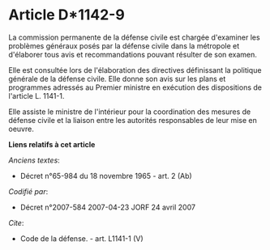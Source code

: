 # Article D*1142-9

La commission permanente de la défense civile est chargée d'examiner les problèmes généraux posés par la défense civile dans
la métropole et d'élaborer tous avis et recommandations pouvant résulter de son examen. 

Elle est consultée lors de l'élaboration des directives définissant la politique générale de la défense civile. Elle donne
son avis sur les plans et programmes adressés au Premier ministre en exécution des dispositions de l'article L. 1141-1. 

Elle assiste le ministre de l'intérieur pour la coordination des mesures de défense civile et la liaison entre les autorités
responsables de leur mise en oeuvre.

**Liens relatifs à cet article**

_Anciens textes_:

  - Décret n°65-984 du 18 novembre 1965 - art. 2 (Ab)

_Codifié par_:

  - Décret n°2007-584 2007-04-23 JORF 24 avril 2007

_Cite_:

  - Code de la défense. - art. L1141-1 (V)
